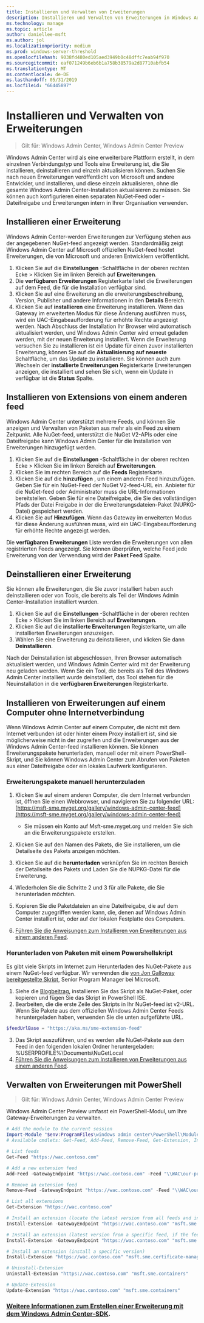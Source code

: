 ```yaml
---
title: Installieren und Verwalten von Erweiterungen
description: Installieren und Verwalten von Erweiterungen in Windows Admin Center (Projekt Honolulu)
ms.technology: manage
ms.topic: article
author: daniellee-msft
ms.author: jol
ms.localizationpriority: medium
ms.prod: windows-server-threshold
ms.openlocfilehash: 9038fd480ed105aed3949b0c48dffc7eab94f970
ms.sourcegitcommit: eaf071249b6eb6b1a758b38579a2d87710abfb54
ms.translationtype: MT
ms.contentlocale: de-DE
ms.lasthandoff: 05/31/2019
ms.locfileid: "66445897"
---
```

# <a name="install-and-manage-extensions"></a>Installieren und Verwalten von Erweiterungen

>Gilt für: Windows Admin Center, Windows Admin Center Preview

Windows Admin Center wird als eine erweiterbare Plattform erstellt, in dem einzelnen Verbindungstyp und Tools eine Erweiterung ist, die Sie installieren, deinstallieren und einzeln aktualisieren können. Suchen Sie nach neuen Erweiterungen veröffentlicht von Microsoft und andere Entwickler, und installieren, und diese einzeln aktualisieren, ohne die gesamte Windows Admin Center-Installation aktualisieren zu müssen. Sie können auch konfigurieren einen separaten NuGet-Feed oder -Dateifreigabe und Erweiterungen intern in Ihrer Organisation verwenden.

## <a name="installing-an-extension"></a>Installieren einer Erweiterung

Windows Admin Center-werden Erweiterungen zur Verfügung stehen aus der angegebenen NuGet-feed angezeigt werden. Standardmäßig zeigt Windows Admin Center auf Microsoft offiziellen NuGet-feed hostet Erweiterungen, die von Microsoft und anderen Entwicklern veröffentlicht.

1. Klicken Sie auf die **Einstellungen** -Schaltfläche in der oberen rechten Ecke > Klicken Sie im linken Bereich auf **Erweiterungen**. 
2. Die **verfügbaren Erweiterungen** Registerkarte listet die Erweiterungen auf dem Feed, die für die Installation verfügbar sind.
3. Klicken Sie auf eine Erweiterung an die erweiterungsbeschreibung, Version, Publisher und andere Informationen in den **Details** Bereich.
4. Klicken Sie auf **installieren** eine Erweiterung installieren. Wenn das Gateway im erweiterten Modus für diese Änderung ausführen muss, wird ein UAC-Eingabeaufforderung für erhöhte Rechte angezeigt werden. Nach Abschluss der Installation Ihr Browser wird automatisch aktualisiert werden, und Windows Admin Center wird erneut geladen werden, mit der neuen Erweiterung installiert. Wenn die Erweiterung versuchen Sie zu installieren ist ein Update für einen zuvor installierten Erweiterung, können Sie auf die **Aktualisierung auf neueste** Schaltfläche, um das Update zu installieren. Sie können auch zum Wechseln der **installierte Erweiterungen** Registerkarte Erweiterungen anzeigen, die installiert und sehen Sie sich, wenn ein Update in verfügbar ist die **Status** Spalte.

## <a name="installing-extensions-from-a-different-feed"></a>Installieren von Extensions von einem anderen feed

Windows Admin Center unterstützt mehrere Feeds, und können Sie anzeigen und Verwalten von Paketen aus mehr als ein Feed zu einem Zeitpunkt. Alle NuGet-feed, unterstützt die NuGet V2-APIs oder eine Dateifreigabe kann Windows Admin Center für die Installation von Erweiterungen hinzugefügt werden.

1. Klicken Sie auf die **Einstellungen** -Schaltfläche in der oberen rechten Ecke > Klicken Sie im linken Bereich auf **Erweiterungen**.
2. Klicken Sie im rechten Bereich auf die **Feeds** Registerkarte.
3. Klicken Sie auf die **hinzufügen** , um einem anderen Feed hinzuzufügen. Geben Sie für ein NuGet-Feed der NuGet V2-feed-URL ein. Anbieter für die NuGet-feed oder Administrator muss die URL-Informationen bereitstellen. Geben Sie für eine Dateifreigabe, die Sie des vollständigen Pfads der Datei Freigabe in der die Erweiterungsdateien-Paket (NUPKG-Datei) gespeichert werden.
4. Klicken Sie auf **Hinzufügen**. Wenn das Gateway im erweiterten Modus für diese Änderung ausführen muss, wird ein UAC-Eingabeaufforderung für erhöhte Rechte angezeigt werden.

Die **verfügbaren Erweiterungen** Liste werden die Erweiterungen von allen registrierten Feeds angezeigt. Sie können überprüfen, welche Feed jede Erweiterung von der Verwendung wird der **Paket Feed** Spalte.

## <a name="uninstalling-an-extension"></a>Deinstallieren einer Erweiterung

Sie können alle Erweiterungen, die Sie zuvor installiert haben auch deinstallieren oder von Tools, die bereits als Teil der Windows Admin Center-Installation installiert wurden.

1. Klicken Sie auf die **Einstellungen** -Schaltfläche in der oberen rechten Ecke > Klicken Sie im linken Bereich auf **Erweiterungen**. 
2. Klicken Sie auf die **installierte Erweiterungen** Registerkarte, um alle installierten Erweiterungen anzuzeigen.
3. Wählen Sie eine Erweiterung zu deinstallieren, und klicken Sie dann **Deinstallieren**.

Nach der Deinstallation ist abgeschlossen, Ihren Browser automatisch aktualisiert werden, und Windows Admin Center wird mit der Erweiterung neu geladen werden. Wenn Sie ein Tool, die bereits als Teil des Windows Admin Center installiert wurde deinstalliert, das Tool stehen für die Neuinstallation in die **verfügbaren Erweiterungen** Registerkarte.

## <a name="installing-extensions-on-a-computer-without-internet-connectivity"></a>Installieren von Erweiterungen auf einem Computer ohne Internetverbindung

Wenn Windows Admin Center auf einem Computer, die nicht mit dem Internet verbunden ist oder hinter einem Proxy installiert ist, sind sie möglicherweise nicht in der zugreifen und die Erweiterungen aus der Windows Admin Center-feed installieren können. Sie können Erweiterungspakete herunterladen, manuell oder mit einem PowerShell-Skript, und Sie können Windows Admin Center zum Abrufen von Paketen aus einer Dateifreigabe oder ein lokales Laufwerk konfigurieren.

### <a name="manually-downloading-extension-packages"></a>Erweiterungspakete manuell herunterzuladen

1. Klicken Sie auf einem anderen Computer, die dem Internet verbunden ist, öffnen Sie einen Webbrowser, und navigieren Sie zu folgender URL: [https://msft-sme.myget.org/gallery/windows-admin-center-feed](https://msft-sme.myget.org/gallery/windows-admin-center-feed) 

   * Sie müssen ein Konto auf Msft-sme.myget.org und melden Sie sich an die Erweiterungspakete erstellen.

2. Klicken Sie auf den Namen des Pakets, die Sie installieren, um die Detailseite des Pakets anzeigen möchten.
3. Klicken Sie auf die **herunterladen** verknüpfen Sie im rechten Bereich der Detailseite des Pakets und Laden Sie die NUPKG-Datei für die Erweiterung.
4. Wiederholen Sie die Schritte 2 und 3 für alle Pakete, die Sie herunterladen möchten.
5. Kopieren Sie die Paketdateien an eine Dateifreigabe, die auf dem Computer zugegriffen werden kann, die, denen auf Windows Admin Center installiert ist, oder auf der lokalen Festplatte des Computers.
6. [Führen Sie die Anweisungen zum Installieren von Erweiterungen aus einem anderen Feed](#installing-extensions-from-a-different-feed).

### <a name="downloading-packages-with-a-powershell-script"></a>Herunterladen von Paketen mit einem Powershellskript

Es gibt viele Skripts im Internet zum Herunterladen des NuGet-Pakete aus einem NuGet-feed verfügbar. Wir verwenden die [von Jon Galloway bereitgestellte Skript](https://weblogs.asp.net/jongalloway/downloading-a-local-nuget-repository-with-powershell), Senior Program Manager bei Microsoft.

1. Siehe die [Blogbeitrag](https://weblogs.asp.net/jongalloway/downloading-a-local-nuget-repository-with-powershell), installieren Sie das Skript als NuGet-Paket, oder kopieren und fügen Sie das Skript in PowerShell ISE.
2. Bearbeiten, die die erste Zeile des Skripts in Ihr NuGet-feed ist v2-URL. Wenn Sie Pakete aus dem offiziellen Windows Admin Center Feeds heruntergeladen haben, verwenden Sie die unten aufgeführte URL.

```powershell
$feedUrlBase = "https://aka.ms/sme-extension-feed"
```

3. Das Skript auszuführen, und es werden alle NuGet-Pakete aus dem Feed in den folgenden lokalen Ordner heruntergeladen: %USERPROFILE%\Documents\NuGetLocal
4. [Führen Sie die Anweisungen zum Installieren von Erweiterungen aus einem anderen Feed](#installing-extensions-from-a-different-feed).

## <a name="manage-extensions-with-powershell"></a>Verwalten von Erweiterungen mit PowerShell

>Gilt für: Windows Admin Center, Windows Admin Center Preview

Windows Admin Center Preview umfasst ein PowerShell-Modul, um Ihre Gateway-Erweiterungen zu verwalten.

```powershell
# Add the module to the current session
Import-Module "$env:ProgramFiles\windows admin center\PowerShell\Modules\ExtensionTools"
# Available cmdlets: Get-Feed, Add-Feed, Remove-Feed, Get-Extension, Install-Extension, Uninstall-Extension, Update-Extension

# List feeds
Get-Feed "https://wac.contoso.com"

# Add a new extension feed
Add-Feed -GatewayEndpoint "https://wac.contoso.com" -Feed "\\WAC\our-private-extensions"

# Remove an extension feed
Remove-Feed -GatewayEndpoint "https://wac.contoso.com" -Feed "\\WAC\our-private-extensions"

# List all extensions
Get-Extension "https://wac.contoso.com"

# Install an extension (locate the latest version from all feeds and install it)
Install-Extension -GatewayEndpoint "https://wac.contoso.com" "msft.sme.containers"

# Install an extension (latest version from a specific feed, if the feed is not present, it will be added)
Install-Extension -GatewayEndpoint "https://wac.contoso.com" "msft.sme.containers" -Feed "https://aka.ms/sme-extension-feed"

# Install an extension (install a specific version)
Install-Extension "https://wac.contoso.com" "msft.sme.certificate-manager" "0.133.0"

# Uninstall-Extension
Uninstall-Extension "https://wac.contoso.com" "msft.sme.containers"

# Update-Extension
Update-Extension "https://wac.contoso.com" "msft.sme.containers"
```

### <a name="learn-more-about-building-an-extension-with-the-windows-admin-center-sdkextendextensibility-overviewmd"></a>[Weitere Informationen zum Erstellen einer Erweiterung mit dem Windows Admin Center-SDK](../extend/extensibility-overview.md).
